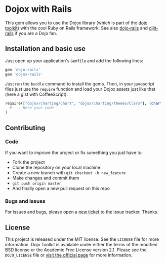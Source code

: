 # Dojox with Rails

This gem allows you to use the Dojox library (which is part of the [dojo toolkit](http://dojotoolkit.org/)) with the cool Ruby on Rails framework. See also [dojo-rails](https://github.com/robin850/dojo-rails) and [dijit-rails](https://github.com/robin850/dijit-rails) if you are a Dojo fan.

## Installation and basic use

Just open up your application's `Gemfile` and add the following lines:

```ruby
gem 'dojo-rails'
gem 'dojox-rails'
```

Just run the `bundle` command to install the gems. Then, in your javascript files just use the `require` function and load your Dojox assets just like that (here a gist with CoffeeScript):

```coffeescript
require(["dojox/charting/Chart", "dojox/charting/themes/Claro"], (chart, theme) ->
  # ... Here your code
)
```

## Contributing

### Code

If you want to improve the project or fix something you just have to:

* Fork the project
* Clone the repository on your local machine
* Create a new branch with `git checkout -b new_feature`
* Make changes and commit them
* `git push origin master`
* And finally open a new pull request on this repo

### Bugs and issues

For issues and bugs, please open a [new ticket](https://github.com/robin850/dojox-rails/issues/new) to the issue tracker. Thanks.

## License

This project is released under the MIT license. See the `LICENSE` file for more information. Dojo Toolkit is available under either the terms of the modified BSD license or the Academic Free License version 2.1. Please see the `DOJO_LICENSE` file or [visit the official page](http://dojotoolkit.org/license) for more information.